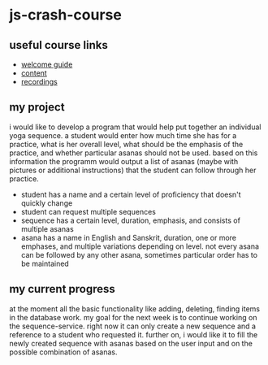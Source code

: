 # js-crash-course

## useful course links
- [welcome guide](https://github.com/WTMBerlin/jscc-welcomeguide)
- [content](http://wtmberlin.com/javascript-crash-course/)
- [recordings](https://www.youtube.com/watch?v=xCr2v8I4x-I&list=PL9pDl_Oth4cqVnLrf5DCK4a_HhoAEhV4a)

## my project
i would like to develop a program that would help put together an individual yoga sequence. a student would enter how much time she has for a practice, what is her overall level, what should be the emphasis of the practice, and whether particular asanas should not be used. based on this information the programm would output a list of asanas (maybe with pictures or additional instructions) that the student can follow through her practice.

- student has a name and a certain level of proficiency that doesn't quickly change
- student can request multiple sequences
- sequence has a certain level, duration, emphasis, and consists of multiple asanas
- asana has a name in English and Sanskrit, duration, one or more emphases, and multiple variations depending on level. not every asana can be followed by any other asana, sometimes particular order has to be maintained

## my current progress
at the moment all the basic functionality like adding, deleting, finding items in the 
database work. 
my goal for the next week is to continue working on the sequence-service. right now it can only create a new sequence and a reference to a student who requested it. 
further on, i would like it to fill the newly created sequence with asanas based on the user input and on the possible combination of asanas.